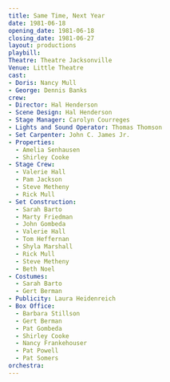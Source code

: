 ```yaml
---
title: Same Time, Next Year
date: 1981-06-18
opening_date: 1981-06-18
closing_date: 1981-06-27
layout: productions
playbill:
Theatre: Theatre Jacksonville
Venue: Little Theatre
cast:
- Doris: Nancy Mull
- George: Dennis Banks
crew:
- Director: Hal Henderson
- Scene Design: Hal Henderson
- Stage Manager: Carolyn Courreges
- Lights and Sound Operator: Thomas Thomson
- Set Carpenter: John C. James Jr.
- Properties:
  - Amelia Senhausen
  - Shirley Cooke
- Stage Crew:
  - Valerie Hall
  - Pam Jackson
  - Steve Metheny
  - Rick Mull
- Set Construction:
  - Sarah Barto
  - Marty Friedman
  - John Gombeda
  - Valerie Hall
  - Tom Heffernan
  - Shyla Marshall
  - Rick Mull
  - Steve Metheny
  - Beth Noel
- Costumes:
  - Sarah Barto
  - Gert Berman
- Publicity: Laura Heidenreich
- Box Office:
  - Barbara Stillson
  - Gert Berman
  - Pat Gombeda
  - Shirley Cooke
  - Nancy Frankehouser
  - Pat Powell
  - Pat Somers
orchestra:
---
```


